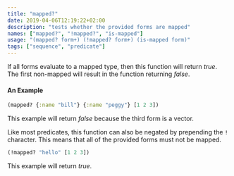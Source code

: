 ```yaml
---
title: "mapped?"
date: 2019-04-06T12:19:22+02:00
description: "tests whether the provided forms are mapped"
names: ["mapped?", "!mapped?", "is-mapped"]
usage: "(mapped? form+) (!mapped? form+) (is-mapped form)"
tags: ["sequence", "predicate"]
---
```

If all forms evaluate to a mapped type, then this function will return _true_. The first non-mapped will result in the function returning _false_.

#### An Example

```clojure
(mapped? {:name "bill"} {:name "peggy"} [1 2 3])
```

This example will return _false_ because the third form is a vector.

Like most predicates, this function can also be negated by prepending the `!` character. This means that all of the provided forms must not be mapped.

```clojure
(!mapped? "hello" [1 2 3])
```

This example will return _true_.